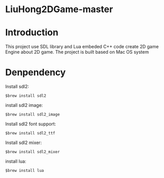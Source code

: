 # LiuHong2DGame-master
# Introduction
This project use SDL library and Lua embeded C++ code create 2D game Engine about 2D game. The project is built based on Mac
OS system
# Denpendency
Install sdl2: 
```
$brew install sdl2
```
install sdl2 image:
```
$brew install sdl2_image
```
Install sdl2 font support:
```
$brew install sdl2_ttf
```
Install sdl2 mixer:
```
$brew install sdl2_mixer
```
install lua:
```
$brew install lua
```
